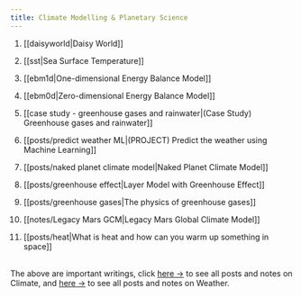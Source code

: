 ```yaml
---
title: Climate Modelling & Planetary Science
---
```




1. [[daisyworld|Daisy World]]
2. [[sst|Sea Surface Temperature]]
3. [[ebm1d|One-dimensional Energy Balance Model]]
4. [[ebm0d|Zero-dimensional Energy Balance Model]]
5. [[case study - greenhouse gases and rainwater|(Case Study) Greenhouse gases and rainwater]]
6. [[posts/predict weather ML|(PROJECT) Predict the weather using Machine Learning]]
7. [[posts/naked planet climate model|Naked Planet Climate Model]]
8. [[posts/greenhouse effect|Layer Model with Greenhouse Effect]]

9. [[posts/greenhouse gases|The physics of greenhouse gases]]

10. [[notes/Legacy Mars GCM|Legacy Mars Global Climate Model]]

11. [[posts/heat|What is heat and how can you warm up something in space]]


<br>
The above are important writings, click <a href="/tags/climate">here →</a> to see all posts and notes on Climate, and <a href="/tags/weather">here →</a> to see all posts and notes on Weather.


